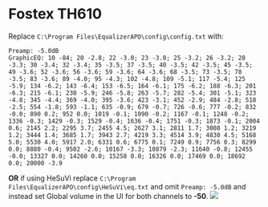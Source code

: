 # Fostex TH610
Replace `C:\Program Files\EqualizerAPO\config\config.txt` with:
```
Preamp: -5.0dB
GraphicEQ: 10 -84; 20 -2.8; 22 -3.0; 23 -3.0; 25 -3.2; 26 -3.2; 28 -3.3; 30 -3.4; 32 -3.4; 35 -3.5; 37 -3.5; 40 -3.5; 42 -3.5; 45 -3.5; 49 -3.6; 52 -3.6; 56 -3.6; 59 -3.6; 64 -3.6; 68 -3.5; 73 -3.5; 78 -3.5; 83 -3.6; 89 -4.0; 95 -4.3; 102 -4.8; 109 -5.1; 117 -5.4; 125 -5.9; 134 -6.2; 143 -6.4; 153 -6.5; 164 -6.1; 175 -6.2; 188 -6.3; 201 -6.3; 215 -6.1; 230 -5.9; 246 -5.8; 263 -5.7; 282 -5.4; 301 -5.1; 323 -4.8; 345 -4.4; 369 -4.0; 395 -3.6; 423 -3.1; 452 -2.9; 484 -2.8; 518 -2.5; 554 -1.8; 593 -1.1; 635 -0.9; 679 -0.7; 726 -0.6; 777 -0.2; 832 -0.0; 890 0.2; 952 0.0; 1019 -0.1; 1090 -0.2; 1167 -0.1; 1248 -0.2; 1336 -0.3; 1429 -0.3; 1529 -0.4; 1636 -0.4; 1751 -0.3; 1873 -0.1; 2004 0.6; 2145 2.2; 2295 3.7; 2455 4.5; 2627 3.1; 2811 1.7; 3008 1.2; 3219 1.2; 3444 1.4; 3685 1.7; 3943 2.7; 4219 3.3; 4514 3.9; 4830 4.5; 5168 5.0; 5530 4.0; 5917 2.0; 6331 0.6; 6775 0.1; 7249 0.9; 7756 0.3; 8299 0.0; 8880 -0.4; 9502 -2.6; 10167 -3.3; 10879 -2.3; 11640 -0.8; 12455 -0.0; 13327 0.0; 14260 0.0; 15258 0.0; 16326 0.0; 17469 0.0; 18692 0.0; 20000 -3.9
```
**OR** if using HeSuVi replace `C:\Program Files\EqualizerAPO\config\HeSuVi\eq.txt` and omit `Preamp: -5.0dB` and instead set Global volume in the UI for both channels to **-50**.
![](https://raw.githubusercontent.com/jaakkopasanen/AutoEq/master/results/Innerfidelity%202017/innerfidelity/onear/Fostex%20TH610/Fostex%20TH610.png)